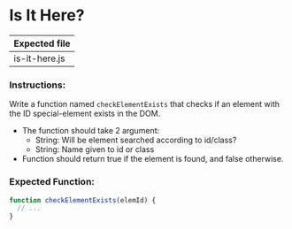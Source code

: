 # Is It Here?

| Expected file |
| ------------- |
| is-it-here.js |

### Instructions:

Write a function named `checkElementExists` that checks if an element with the ID special-element exists in the DOM.

- The function should take 2 argument:
  - String: Will be element searched according to id/class?
  - String: Name given to id or class
- Function should return true if the element is found, and false otherwise.

### Expected Function:

```js
function checkElementExists(elemId) {
  // ...
}
```
